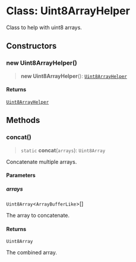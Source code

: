 # Class: Uint8ArrayHelper

Class to help with uint8 arrays.

## Constructors

### new Uint8ArrayHelper()

> **new Uint8ArrayHelper**(): [`Uint8ArrayHelper`](Uint8ArrayHelper.md)

#### Returns

[`Uint8ArrayHelper`](Uint8ArrayHelper.md)

## Methods

### concat()

> `static` **concat**(`arrays`): `Uint8Array`

Concatenate multiple arrays.

#### Parameters

##### arrays

`Uint8Array`\<`ArrayBufferLike`\>[]

The array to concatenate.

#### Returns

`Uint8Array`

The combined array.
